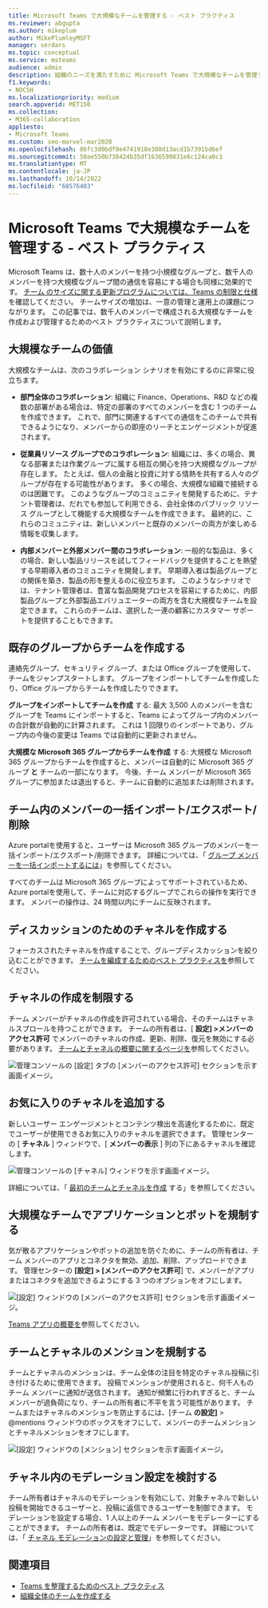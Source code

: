 ```yaml
---
title: Microsoft Teams で大規模なチームを管理する - ベスト プラクティス
ms.reviewer: abgupta
ms.author: mikeplum
author: MikePlumleyMSFT
manager: serdars
ms.topic: conceptual
ms.service: msteams
audience: admin
description: 組織のニーズを満たすために Microsoft Teams で大規模なチームを管理するためのベスト プラクティスについて説明します。
f1.keywords:
- NOCSH
ms.localizationpriority: medium
search.appverid: MET150
ms.collection:
- M365-collaboration
appliesto:
- Microsoft Teams
ms.custom: seo-marvel-mar2020
ms.openlocfilehash: 06fc3d0bdf0e4741918e380d13acd1b7391bd6ef
ms.sourcegitcommit: 50ae550b738424b35df1636590831e6c124ca0c1
ms.translationtype: MT
ms.contentlocale: ja-JP
ms.lasthandoff: 10/14/2022
ms.locfileid: "68576403"
---
```

# <a name="manage-large-teams-in-microsoft-teams---best-practices"></a>Microsoft Teams で大規模なチームを管理する - ベスト プラクティス

Microsoft Teams は、数十人のメンバーを持つ小規模なグループと、数千人のメンバーを持つ大規模なグループ間の通信を容易にする場合も同様に効果的です。 [チーム のサイズに関する更新プログラムについては、Teams の制限と仕様](limits-specifications-teams.md)を確認してください。 チームサイズの増加は、一意の管理と運用上の課題につながります。 この記事では、数千人のメンバーで構成される大規模なチームを作成および管理するためのベスト プラクティスについて説明します。

## <a name="value-of-large-teams"></a>大規模なチームの価値

大規模なチームは、次のコラボレーション シナリオを有効にするのに非常に役立ちます。

- **部門全体のコラボレーション**: 組織に Finance、Operations、R&D などの複数の部署がある場合は、特定の部署のすべてのメンバーを含む 1 つのチームを作成できます。 これで、部門に関連するすべての通信をこのチームで共有できるようになり、メンバーからの即座のリーチとエンゲージメントが促進されます。

- **従業員リソース グループでのコラボレーション**: 組織には、多くの場合、異なる部署または作業グループに属する相互の関心を持つ大規模なグループが存在します。 たとえば、個人の金融と投資に対する情熱を共有する人々のグループが存在する可能性があります。 多くの場合、大規模な組織で接続するのは困難です。 このようなグループのコミュニティを開発するために、テナント管理者は、だれでも参加して利用できる、会社全体のパブリック リソース グループとして機能する大規模なチームを作成できます。 最終的に、これらのコミュニティは、新しいメンバーと既存のメンバーの両方が楽しめる情報を収集します。

- **内部メンバーと外部メンバー間のコラボレーション**: 一般的な製品は、多くの場合、新しい製品リリースを試してフィードバックを提供することを熱望する早期導入者のコミュニティを開発します。 早期導入者は製品グループとの関係を築き、製品の形を整えるのに役立ちます。 このようなシナリオでは、テナント管理者は、豊富な製品開発プロセスを容易にするために、内部製品グループと外部製品エバリュエーターの両方を含む大規模なチームを設定できます。 これらのチームは、選択した一連の顧客にカスタマー サポートを提供することもできます。

## <a name="create-teams-from-existing-groups"></a>既存のグループからチームを作成する

連絡先グループ、セキュリティ グループ、または Office グループを使用して、チームをジャンプスタートします。 グループをインポートしてチームを作成したり、Office グループからチームを作成したりできます。

**グループをインポートしてチームを作成** する: 最大 3,500 人のメンバーを含むグループを Teams にインポートすると、Teams によってグループ内のメンバーの合計数が自動的に計算されます。 これは 1 回限りのインポートであり、グループ内の今後の変更は Teams では自動的に更新されません。

**大規模な Microsoft 365 グループからチームを作成** する: 大規模な Microsoft 365 グループからチームを作成すると、メンバーは自動的に Microsoft 365 グループ **と** チームの一部になります。 今後、チーム メンバーが Microsoft 365 グループに参加または退出すると、チームに自動的に追加または削除されます。

## <a name="bulk-importexportremove-members-in-a-team"></a>チーム内のメンバーの一括インポート/エクスポート/削除

Azure portalを使用すると、ユーザーは Microsoft 365 グループのメンバーを一括インポート/エクスポート/削除できます。 詳細については、「 [グループ メンバーを一括インポートするには](/azure/active-directory/enterprise-users/groups-bulk-import-members#to-bulk-import-group-members)」を参照してください。

すべてのチームは Microsoft 365 グループによってサポートされているため、Azure portalを使用して、チームに対応するグループでこれらの操作を実行できます。 メンバーの操作は、24 時間以内にチームに反映されます。

## <a name="create-channels-to-focus-discussions"></a>ディスカッションのためのチャネルを作成する

フォーカスされたチャネルを作成することで、グループディスカッションを絞り込むことができます。 [チームを編成するためのベスト プラクティスを](best-practices-organizing.md)参照してください。

## <a name="restrict-channel-creation"></a>チャネルの作成を制限する

チーム メンバーがチャネルの作成を許可されている場合、そのチームはチャネルスプロールを持つことができます。 チームの所有者は、[ **設定] >メンバーのアクセス許可** でメンバーのチャネルの作成、更新、削除、復元を無効にする必要があります。 [チームとチャネルの概要に関するページを](teams-channels-overview.md)参照してください。

![管理コンソールの [設定] タブの [メンバーのアクセス許可] セクションを示す画面イメージ。](media/no-channel-creation.png "管理コンソールの [設定] タブの [メンバーのアクセス許可] セクションの画面イメージ。メンバーによるチャネルの作成または削除を許可するオプションはオフになっています。")

## <a name="add-favorite-channels"></a>お気に入りのチャネルを追加する

新しいユーザー エンゲージメントとコンテンツ検出を高速化するために、既定でユーザーが使用できるお気に入りのチャネルを選択できます。 管理センターの [ **チャネル** ] ウィンドウで、[ **メンバーの表示** ] 列の下にあるチャネルを確認します。

![管理コンソールの [チャネル] ウィンドウを示す画面イメージ。](media/favorite-channels.png "管理コンソールの [チャネル] ウィンドウを示す画面イメージ。一部のチャネルでは、[メンバーの表示] がオンになっています。")

 詳細については、「 [最初のチームとチャネルを作成](get-started-with-teams-create-your-first-teams-and-channels.md) する」を参照してください。

## <a name="regulate-applications-and-bots-in-large-teams"></a>大規模なチームでアプリケーションとボットを規制する

気が散るアプリケーションやボットの追加を防ぐために、チームの所有者は、チーム メンバーのアプリとコネクタを無効、追加、削除、アップロードできます。 管理センターの **[設定] > [メンバーのアクセス許可**] で、メンバーがアプリまたはコネクタを追加できるようにする 3 つのオプションをオフにします。

![[設定] ウィンドウの [メンバーのアクセス許可] セクションを示す画面イメージ。](media/disable-bots-connectors.png "[設定] ウィンドウの [メンバーのアクセス許可] セクションを示す画面イメージ。メンバーがアプリまたはコネクタを追加できるようにするオプションはオフになっています。")

[Teams アプリの概要を](deploy-apps-microsoft-teams-landing-page.md)参照してください。

## <a name="regulate-team-and-channel-mentions"></a>チームとチャネルのメンションを規制する

チームとチャネルのメンションは、チーム全体の注目を特定のチャネル投稿に引き付けるために使用できます。 投稿でメンションが使用されると、何千人ものチーム メンバーに通知が送信されます。 通知が頻繁に行われすぎると、チーム メンバーが過負荷になり、チームの所有者に不平を言う可能性があります。 チームまたはチャネルのメンションを防止するには、[チーム **の設定]** > @mentions ウィンドウのボックスをオフにして、メンバーのチームメンションとチャネルメンションをオフにします。

![[設定] ウィンドウの [メンション] セクションを示す画面イメージ。](media/no-at-mentions.png "[設定] ウィンドウの [メンション] セクションを示す画面イメージ。メンションでメンバーにアクセス権を表示および付与するオプションはオフになっています。")

## <a name="consider-setting-up-moderation-in-your-channels"></a>チャネル内のモデレーション設定を検討する

チーム所有者はチャネルのモデレーションを有効にして、対象チャネルで新しい投稿を開始できるユーザーと、投稿に返信できるユーザーを制御できます。 モデレーションを設定する場合、1 人以上のチーム メンバーをモデレーターにすることができます。 チームの所有者は、既定でモデレーターです。 詳細については、「 [チャネル モデレーションの設定と管理](manage-channel-moderation-in-teams.md)」を参照してください。

## <a name="related-topics"></a>関連項目

- [Teams を整理するためのベスト プラクティス](best-practices-organizing.md)
- [組織全体のチームを作成する](create-an-org-wide-team.md)